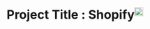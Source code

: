<h1 style="display:flex;justifycontent:center;alignItems:center">Project Title : Shopify <img src="https://th.bing.com/th/id/OIP.1xChETPoEXpJiPSEe_0Y4gHaFG?pid=ImgDet&rs=1"  height="20px" width="20px"/></h1>

